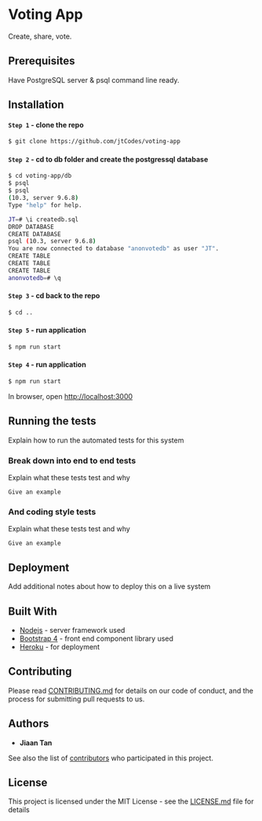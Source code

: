 # Voting App

Create, share, vote.

## Prerequisites
Have PostgreSQL server & psql command line ready. 

## Installation

#### `Step 1` - clone the repo
  
```bash
$ git clone https://github.com/jtCodes/voting-app
```

#### `Step 2` - cd to db folder and create the postgressql database

```bash
$ cd voting-app/db
$ psql
$ psql
(10.3, server 9.6.8)
Type "help" for help.

JT=# \i createdb.sql
DROP DATABASE
CREATE DATABASE
psql (10.3, server 9.6.8)
You are now connected to database "anonvotedb" as user "JT".
CREATE TABLE
CREATE TABLE
CREATE TABLE
anonvotedb=# \q
```
#### `Step 3` - cd back to the repo

```bash
$ cd ..
```

#### `Step 5` - run application

```bash
$ npm run start
```

#### `Step 4` - run application

```bash
$ npm run start
```

In browser, open [http://localhost:3000](http://localhost:3000)

## Running the tests

Explain how to run the automated tests for this system

### Break down into end to end tests

Explain what these tests test and why

```
Give an example
```

### And coding style tests

Explain what these tests test and why

```
Give an example
```

## Deployment

Add additional notes about how to deploy this on a live system

## Built With

* [Nodejs](https://nodejs.org/en/docs/) - server framework used
* [Bootstrap 4](https://getbootstrap.com/docs/4.0/getting-started/introduction/) - front end component library used
* [Heroku](https://www.heroku.com) - for deployment

## Contributing

Please read [CONTRIBUTING.md](https://gist.github.com/PurpleBooth/b24679402957c63ec426) for details on our code of conduct, and the process for submitting pull requests to us.

## Authors

* **Jiaan Tan**

See also the list of [contributors](https://github.com/your/project/contributors) who participated in this project.

## License

This project is licensed under the MIT License - see the [LICENSE.md](LICENSE.md) file for details
